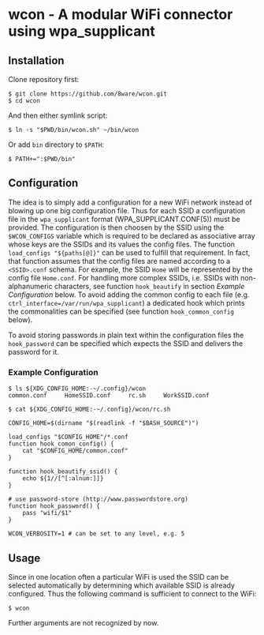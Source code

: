 wcon - A modular WiFi connector using wpa_supplicant
====================================================

Installation
------------

Clone repository first:

	$ git clone https://github.com/8ware/wcon.git
	$ cd wcon

And then either symlink script:

	$ ln -s "$PWD/bin/wcon.sh" ~/bin/wcon

Or add `bin` directory to `$PATH`:

	$ PATH+=":$PWD/bin"


Configuration
-------------

The idea is to simply add a configuration for a new WiFi network instead of
blowing up one big configuration file. Thus for each SSID a configuration file
in the `wpa_supplicant` format (WPA_SUPPLICANT.CONF(5)) must be provided. The
configuration is then choosen by the SSID using the `$WCON_CONFIGS` variable
which is required to be declared as associative array whose keys are the SSIDs
and its values the config files. The function `load_configs "${paths[@]}"` can
be used to fulfill that requirement. In fact, that function assumes that the
config files are named according to a `<SSID>.conf` schema. For example, the
SSID `Home` will be represented by the config file `Home.conf`. For handling
more complex SSIDs, i.e. SSIDs with non-alphanumeric characters, see function
`hook_beautify` in section _Example Configuration_ below. To avoid adding the
common config to each file (e.g. `ctrl_interface=/var/run/wpa_supplicant`) a
dedicated hook which prints the commonalities can be specified (see function
`hook_common_config` below).

To avoid storing passwords in plain text within the configuration files the
`hook_password` can be specified which expects the SSID and delivers the
password for it.

### Example Configuration

	$ ls ${XDG_CONFIG_HOME:-~/.config}/wcon
	common.conf     HomeSSID.conf     rc.sh     WorkSSID.conf

	$ cat ${XDG_CONFIG_HOME:-~/.config}/wcon/rc.sh

	CONFIG_HOME=$(dirname "$(readlink -f "$BASH_SOURCE")")

	load_configs "$CONFIG_HOME"/*.conf
	function hook_comon_config() {
		cat "$CONFIG_HOME/common.conf"
	}

	function hook_beautify_ssid() {
		echo ${1//[^[:alnum:]]}
	}

	# use password-store (http://www.passwordstore.org)
	function hook_password() {
		pass "wifi/$1"
	}

	WCON_VERBOSITY=1 # can be set to any level, e.g. 5


Usage
-----

Since in one location often a particular WiFi is used the SSID can be selected
automatically by determining which available SSID is already configured. Thus
the following command is sufficient to connect to the WiFi:

	$ wcon

Further arguments are not recognized by now.

